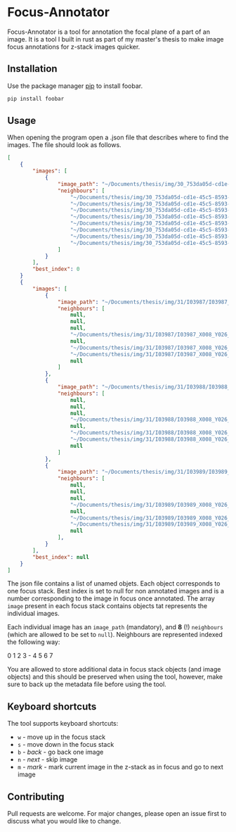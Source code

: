 # Focus-Annotator

Focus-Annotator is a tool for annotation the focal plane of a part of an image. It is a tool I built in rust as part of my master's thesis to make image focus annotations for z-stack images quicker.


## Installation

Use the package manager [pip](https://pip.pypa.io/en/stable/) to install foobar.

```bash
pip install foobar
```

## Usage

When opening the program open a .json file that describes where to find the images. The file should look as follows.

```json
[
    {
        "images": [
            {
                "image_path": "~/Documents/thesis/img/30_753da05d-cd1e-45c5-8593-003323e0bb69_I00243_X013_Y003_Z4648.jpg",
                "neighbours": [
                    "~/Documents/thesis/img/30_753da05d-cd1e-45c5-8593-003323e0bb69_I00243_X013_Y003_Z4648.jpg",
                    "~/Documents/thesis/img/30_753da05d-cd1e-45c5-8593-003323e0bb69_I00243_X013_Y003_Z4648.jpg",
                    "~/Documents/thesis/img/30_753da05d-cd1e-45c5-8593-003323e0bb69_I00243_X013_Y003_Z4648.jpg",
                    "~/Documents/thesis/img/30_753da05d-cd1e-45c5-8593-003323e0bb69_I00243_X013_Y003_Z4648.jpg",
                    "~/Documents/thesis/img/30_753da05d-cd1e-45c5-8593-003323e0bb69_I00243_X013_Y003_Z4648.jpg",
                    "~/Documents/thesis/img/30_753da05d-cd1e-45c5-8593-003323e0bb69_I00243_X013_Y003_Z4648.jpg",
                    "~/Documents/thesis/img/30_753da05d-cd1e-45c5-8593-003323e0bb69_I00243_X013_Y003_Z4648.jpg",
                    "~/Documents/thesis/img/30_753da05d-cd1e-45c5-8593-003323e0bb69_I00243_X013_Y003_Z4648.jpg"
                ]
            }
        ],
        "best_index": 0
    }
    {
        "images": [
            {
                "image_path": "~/Documents/thesis/img/31/I03987/I03987_X008_Y026_Z5498_0_1200.jpg",
                "neighbours": [
                    null,
                    null,
                    null,
                    "~/Documents/thesis/img/31/I03987/I03987_X008_Y026_Z5498_0_1125.jpg",
                    null,
                    "~/Documents/thesis/img/31/I03987/I03987_X008_Y026_Z5498_75_1125.jpg",
                    "~/Documents/thesis/img/31/I03987/I03987_X008_Y026_Z5498_75_1200.jpg",
                    null
                ]
            },
            {
                "image_path": "~/Documents/thesis/img/31/I03988/I03988_X008_Y026_Z5566_0_1200.jpg",
                "neighbours": [
                    null,
                    null,
                    null,
                    "~/Documents/thesis/img/31/I03988/I03988_X008_Y026_Z5566_0_1125.jpg",
                    null,
                    "~/Documents/thesis/img/31/I03988/I03988_X008_Y026_Z5566_75_1125.jpg",
                    "~/Documents/thesis/img/31/I03988/I03988_X008_Y026_Z5566_75_1200.jpg",
                    null
                ]
            },
            {
                "image_path": "~/Documents/thesis/img/31/I03989/I03989_X008_Y026_Z5703_0_1200.jpg",
                "neighbours": [
                    null,
                    null,
                    null,
                    "~/Documents/thesis/img/31/I03989/I03989_X008_Y026_Z5703_0_1125.jpg",
                    null,
                    "~/Documents/thesis/img/31/I03989/I03989_X008_Y026_Z5703_75_1125.jpg",
                    "~/Documents/thesis/img/31/I03989/I03989_X008_Y026_Z5703_75_1200.jpg",
                    null
                ],
            }
        ],
        "best_index": null
    }
]
```

The json file contains a list of unamed objets. Each object corresponds to one focus stack. Best index is set to null for non annotated images and is a number corresponding to the image in focus once annotated. The array `image` present in each focus stack contains objects tat represents the individual images.

Each individual image has an `image_path` (mandatory), and **8** (!) `neighbours` (which are allowed to be set to `null`). Neighbours are represented indexed the following way:

0 1 2
3 - 4
5 6 7


You are allowed to store additional data in focus stack objects (and image objects) and this should be preserved when using the tool, however, make sure to back up the metadata file before using the tool.

## Keyboard shortcuts

The tool supports keyboard shortcuts:

- `w` - move up in the focus stack
- `s` - move down in the focus stack
- `b` - *back* - go back one image
- `n` - *next* - skip image
- `m` - *mark* - mark current image in the z-stack as in focus and go to next image

## Contributing
Pull requests are welcome. For major changes, please open an issue first to discuss what you would like to change.
